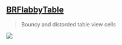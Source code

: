 [BRFlabbyTable](https://github.com/brocoo/BRFlabbyTable)
--
> Bouncy and distorded table view cells

![](https://camo.githubusercontent.com/be91b8bb8106725590a370646997ba1a83d7d387/687474703a2f2f692e696d6775722e636f6d2f466c3930724c6d2e706e67)
